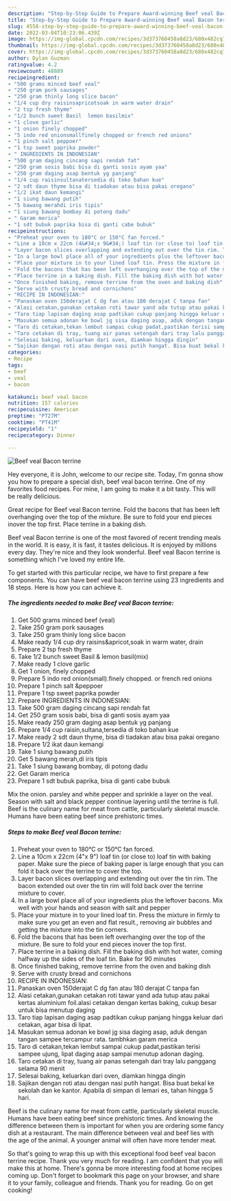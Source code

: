 ```yaml
---
description: "Step-by-Step Guide to Prepare Award-winning Beef veal Bacon terrine"
title: "Step-by-Step Guide to Prepare Award-winning Beef veal Bacon terrine"
slug: 4558-step-by-step-guide-to-prepare-award-winning-beef-veal-bacon-terrine
date: 2022-03-04T10:23:06.439Z
image: https://img-global.cpcdn.com/recipes/3d373760458a8d23/680x482cq70/beef-veal-bacon-terrine-recipe-main-photo.jpg
thumbnail: https://img-global.cpcdn.com/recipes/3d373760458a8d23/680x482cq70/beef-veal-bacon-terrine-recipe-main-photo.jpg
cover: https://img-global.cpcdn.com/recipes/3d373760458a8d23/680x482cq70/beef-veal-bacon-terrine-recipe-main-photo.jpg
author: Dylan Guzman
ratingvalue: 4.2
reviewcount: 48889
recipeingredient:
- "500 grams minced beef veal"
- "250 gram pork sausages"
- "250 gram thinly long slice bacon"
- "1/4 cup dry raisinsapricotsoak in warm water drain"
- "2 tsp fresh thyme"
- "1/2 bunch sweet Basil  lemon basilmix"
- "1 clove garlic"
- "1 onion finely chopped"
- "5 indo red onionsmallfinely chopped or french red onions"
- "1 pinch salt peppoer"
- "1 tsp sweet paprika powder"
- " INGREDIENTS IN INDONESIAN"
- "500 gram daging cincang sapi rendah fat"
- "250 gram sosis babi bisa di ganti sosis ayam yaa"
- "250 gram daging asap bentuk yg panjang"
- "1/4 cup raisinsultanatersedia di toko bahan kue"
- "2 sdt daun thyme bisa di tiadakan atau bisa pakai oregano"
- "1/2 ikat daun kemangi"
- "1 siung bawang putih"
- "5 bawang merahdi iris tipis"
- "1 siung bawang bombay di potong dadu"
- " Garam merica"
- "1 sdt bubuk paprika bisa di ganti cabe bubuk"
recipeinstructions:
- "Preheat your oven to 180°C or 150°C fan forced."
- "Line a 10cm x 22cm (4&#34;x 9&#34;) loaf tin (or close to) loaf tin with baking paper. Make sure the piece of baking paper is large enough that you can fold it back over the terrine to cover the top."
- "Layer bacon slices overlapping and extending out over the tin rim. The bacon extended out over the tin rim will fold back over the terrine mixture to cover."
- "In a large bowl place all of your ingredients plus the leftover bacons. Mix well with your hands and season with salt and pepper"
- "Place your mixture in to your lined loaf tin. Press the mixture in firmly to make sure you get an even and flat result., removing air bubbles and getting the mixture into the tin corners."
- "Fold the bacons that has been left overhanging over the top of the mixture. Be sure to fold your end pieces inover the top first."
- "Place terrine in a baking dish. Fill the baking dish with hot water, coming halfway up the sides of the loaf tin. Bake for 90 minutes"
- "Once finished baking, remove terrine from the oven and baking dish"
- "Serve with crusty bread and cornichons"
- "RECIPE IN INDONESIAN:"
- "Panaskan oven 150derajat C dg fan atau 180 derajat C tanpa fan"
- "Alasi cetakan,gunakan cetakan roti tawar yand ada tutup atau pakai kertas aluminium foil.alasi cetakan dengan kertas baking, cukup besar untuk bisa menutup daging"
- "Taro tiap lapisan daging asap padtikan cukup panjang hingga keluar dari cetakan, agar bisa di lipat."
- "Masukan semua adonan ke bowl jg sisa daging asap, aduk dengan tangan sampee tercampur rata. tambhkan garam merica"
- "Taro di cetakan,tekan lembut sampai cukup padat,pastikan terisi sampee ujung, lipat daging asap sampai menutup adonan daging."
- "Taro cetakan di tray, tuang air panas setengah dari tray lalu panggang selama 90 menit"
- "Selesai baking, keluarkan dari oven, diamkan hingga dingin"
- "Sajikan dengan roti atau dengan nasi putih hangat. Bisa buat bekal ke sekolah dan ke kantor. Apabila di simpan di lemari es, tahan hingga 5 hari."
categories:
- Recipe
tags:
- beef
- veal
- bacon

katakunci: beef veal bacon 
nutrition: 157 calories
recipecuisine: American
preptime: "PT27M"
cooktime: "PT41M"
recipeyield: "1"
recipecategory: Dinner

---
```



![Beef veal Bacon terrine](https://img-global.cpcdn.com/recipes/3d373760458a8d23/680x482cq70/beef-veal-bacon-terrine-recipe-main-photo.jpg)

Hey everyone, it is John, welcome to our recipe site. Today, I'm gonna show you how to prepare a special dish, beef veal bacon terrine. One of my favorites food recipes. For mine, I am going to make it a bit tasty. This will be really delicious.

Great recipe for Beef veal Bacon terrine. Fold the bacons that has been left overhanging over the top of the mixture. Be sure to fold your end pieces inover the top first. Place terrine in a baking dish.

Beef veal Bacon terrine is one of the most favored of recent trending meals in the world. It is easy, it is fast, it tastes delicious. It is enjoyed by millions every day. They're nice and they look wonderful. Beef veal Bacon terrine is something which I've loved my entire life.


To get started with this particular recipe, we have to first prepare a few components. You can have beef veal bacon terrine using 23 ingredients and 18 steps. Here is how you can achieve it.

<!--inarticleads1-->

##### The ingredients needed to make Beef veal Bacon terrine:

1. Get 500 grams minced beef (veal)
1. Take 250 gram pork sausages
1. Take 250 gram thinly long slice bacon
1. Make ready 1/4 cup dry raisins&amp;apricot,soak in warm water, drain
1. Prepare 2 tsp fresh thyme
1. Take 1/2 bunch sweet Basil &amp; lemon basil(mix)
1. Make ready 1 clove garlic
1. Get 1 onion, finely chopped
1. Prepare 5 indo red onion(small).finely chopped. or french red onions
1. Prepare 1 pinch salt &amp;peppoer
1. Prepare 1 tsp sweet paprika powder
1. Prepare  INGREDIENTS IN INDONESIAN:
1. Take 500 gram daging cincang sapi rendah fat
1. Get 250 gram sosis babi, bisa di ganti sosis ayam yaa
1. Make ready 250 gram daging asap bentuk yg panjang
1. Prepare 1/4 cup raisin,sultana,tersedia di toko bahan kue
1. Make ready 2 sdt daun thyme, bisa di tiadakan atau bisa pakai oregano
1. Prepare 1/2 ikat daun kemangi
1. Take 1 siung bawang putih
1. Get 5 bawang merah,di iris tipis
1. Take 1 siung bawang bombay, di potong dadu
1. Get  Garam merica
1. Prepare 1 sdt bubuk paprika, bisa di ganti cabe bubuk


Mix the onion. parsley and white pepper and sprinkle a layer on the veal. Season with salt and black pepper continue layering until the terrine is full. Beef is the culinary name for meat from cattle, particularly skeletal muscle. Humans have been eating beef since prehistoric times. 

<!--inarticleads2-->

##### Steps to make Beef veal Bacon terrine:

1. Preheat your oven to 180°C or 150°C fan forced.
1. Line a 10cm x 22cm (4&#34;x 9&#34;) loaf tin (or close to) loaf tin with baking paper. Make sure the piece of baking paper is large enough that you can fold it back over the terrine to cover the top.
1. Layer bacon slices overlapping and extending out over the tin rim. The bacon extended out over the tin rim will fold back over the terrine mixture to cover.
1. In a large bowl place all of your ingredients plus the leftover bacons. Mix well with your hands and season with salt and pepper
1. Place your mixture in to your lined loaf tin. Press the mixture in firmly to make sure you get an even and flat result., removing air bubbles and getting the mixture into the tin corners.
1. Fold the bacons that has been left overhanging over the top of the mixture. Be sure to fold your end pieces inover the top first.
1. Place terrine in a baking dish. Fill the baking dish with hot water, coming halfway up the sides of the loaf tin. Bake for 90 minutes
1. Once finished baking, remove terrine from the oven and baking dish
1. Serve with crusty bread and cornichons
1. RECIPE IN INDONESIAN:
1. Panaskan oven 150derajat C dg fan atau 180 derajat C tanpa fan
1. Alasi cetakan,gunakan cetakan roti tawar yand ada tutup atau pakai kertas aluminium foil.alasi cetakan dengan kertas baking, cukup besar untuk bisa menutup daging
1. Taro tiap lapisan daging asap padtikan cukup panjang hingga keluar dari cetakan, agar bisa di lipat.
1. Masukan semua adonan ke bowl jg sisa daging asap, aduk dengan tangan sampee tercampur rata. tambhkan garam merica
1. Taro di cetakan,tekan lembut sampai cukup padat,pastikan terisi sampee ujung, lipat daging asap sampai menutup adonan daging.
1. Taro cetakan di tray, tuang air panas setengah dari tray lalu panggang selama 90 menit
1. Selesai baking, keluarkan dari oven, diamkan hingga dingin
1. Sajikan dengan roti atau dengan nasi putih hangat. Bisa buat bekal ke sekolah dan ke kantor. Apabila di simpan di lemari es, tahan hingga 5 hari.


Beef is the culinary name for meat from cattle, particularly skeletal muscle. Humans have been eating beef since prehistoric times. And knowing the difference between them is important for when you are ordering some fancy dish at a restaurant. The main difference between veal and beef lies with the age of the animal. A younger animal will often have more tender meat. 

So that's going to wrap this up with this exceptional food beef veal bacon terrine recipe. Thank you very much for reading. I am confident that you will make this at home. There's gonna be more interesting food at home recipes coming up. Don't forget to bookmark this page on your browser, and share it to your family, colleague and friends. Thank you for reading. Go on get cooking!
